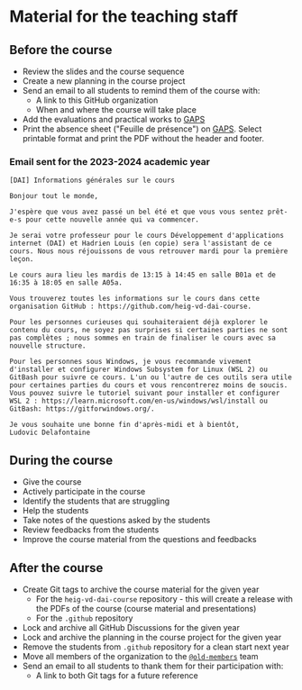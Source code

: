 # Material for the teaching staff

## Before the course

- Review the slides and the course sequence
- Create a new planning in the course project
- Send an email to all students to remind them of the course with:
  - A link to this GitHub organization
  - When and where the course will take place
- Add the evaluations and practical works to [GAPS](https://gaps.heig-vd.ch/)
- Print the absence sheet ("Feuille de présence") on [GAPS](https://gaps.heig-vd.ch/). Select printable format and print the PDF without the header and footer.

### Email sent for the 2023-2024 academic year

```text
[DAI] Informations générales sur le cours

Bonjour tout le monde,

J'espère que vous avez passé un bel été et que vous vous sentez prêt-e-s pour cette nouvelle année qui va commencer.

Je serai votre professeur pour le cours Développement d'applications internet (DAI) et Hadrien Louis (en copie) sera l'assistant de ce cours. Nous nous réjouissons de vous retrouver mardi pour la première leçon.

Le cours aura lieu les mardis de 13:15 à 14:45 en salle B01a et de 16:35 à 18:05 en salle A05a.

Vous trouverez toutes les informations sur le cours dans cette organisation GitHub : https://github.com/heig-vd-dai-course.

Pour les personnes curieuses qui souhaiteraient déjà explorer le contenu du cours, ne soyez pas surprises si certaines parties ne sont pas complètes ; nous sommes en train de finaliser le cours avec sa nouvelle structure.

Pour les personnes sous Windows, je vous recommande vivement d'installer et configurer Windows Subsystem for Linux (WSL 2) ou GitBash pour suivre ce cours. L'un ou l'autre de ces outils sera utile pour certaines parties du cours et vous rencontrerez moins de soucis. Vous pouvez suivre le tutoriel suivant pour installer et configurer WSL 2 : https://learn.microsoft.com/en-us/windows/wsl/install ou GitBash: https://gitforwindows.org/.

Je vous souhaite une bonne fin d'après-midi et à bientôt,
Ludovic Delafontaine
```

## During the course

- Give the course
- Actively participate in the course
- Identify the students that are struggling
- Help the students
- Take notes of the questions asked by the students
- Review feedbacks from the students
- Improve the course material from the questions and feedbacks

## After the course

- Create Git tags to archive the course material for the given year
  - For the `heig-vd-dai-course` repository - this will create a release with
    the PDFs of the course (course material and presentations)
  - For the `.github` repository
- Lock and archive all GitHub Discussions for the given year
- Lock and archive the planning in the course project for the given year
- Remove the students from `.github` repository for a clean start next year
- Move all members of the organization to the
  [`@old-members`](https://github.com/orgs/heig-vd-dai-course/teams/old-members)
  team
- Send an email to all students to thank them for their participation with:
  - A link to both Git tags for a future reference
